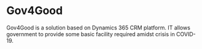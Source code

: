 # Gov4Good
Gov4Good is a solution based on Dynamics 365 CRM platform. IT allows government to provide some basic facility required amidst crisis in COVID-19.
